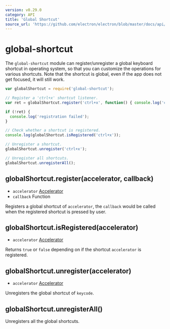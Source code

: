 ```yaml
---
version: v0.29.0
category: API
title: 'Global Shortcut'
source_url: 'https://github.com/electron/electron/blob/master/docs/api/global-shortcut.md'
---
```


# global-shortcut

The `global-shortcut` module can register/unregister a global keyboard shortcut
in operating system, so that you can customize the operations for various shortcuts.
Note that the shortcut is global, even if the app does not get focused, it will still work.

```javascript
var globalShortcut = require('global-shortcut');

// Register a 'ctrl+x' shortcut listener.
var ret = globalShortcut.register('ctrl+x', function() { console.log('ctrl+x is pressed'); })

if (!ret) {
  console.log('registration failed');
}

// Check whether a shortcut is registered.
console.log(globalShortcut.isRegistered('ctrl+x'));

// Unregister a shortcut.
globalShortcut.unregister('ctrl+x');

// Unregister all shortcuts.
globalShortcut.unregisterAll();
```

## globalShortcut.register(accelerator, callback)

* `accelerator` [Accelerator](http://electron.atom.io/docs/v0.29.0/api/accelerator)
* `callback` Function

Registers a global shortcut of `accelerator`, the `callback` would be called when
the registered shortcut is pressed by user.

## globalShortcut.isRegistered(accelerator)

* `accelerator` [Accelerator](http://electron.atom.io/docs/v0.29.0/api/accelerator)

Returns `true` or `false` depending on if the shortcut `accelerator` is registered.

## globalShortcut.unregister(accelerator)

* `accelerator` [Accelerator](http://electron.atom.io/docs/v0.29.0/api/accelerator)

Unregisters the global shortcut of `keycode`.

## globalShortcut.unregisterAll()

Unregisters all the global shortcuts.
